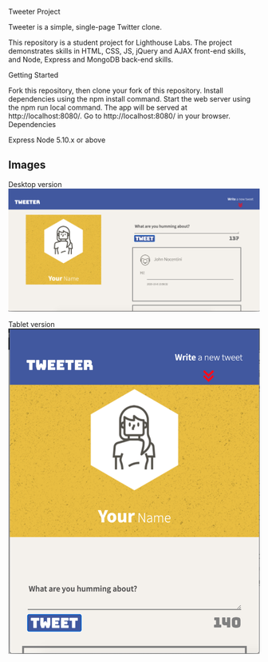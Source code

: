Tweeter Project

Tweeter is a simple, single-page Twitter clone.

This repository is a student project for Lighthouse Labs. The project demonstrates skills in HTML, CSS, JS, jQuery and AJAX front-end skills, and Node, Express and MongoDB back-end skills.

Getting Started

Fork this repository, then clone your fork of this repository.
Install dependencies using the npm install command.
Start the web server using the npm run local command. The app will be served at http://localhost:8080/.
Go to http://localhost:8080/ in your browser.
Dependencies

Express
Node 5.10.x or above

## Images
Desktop version
!["DESKTOP"](https://github.com/Sonpet1978/tweeter/blob/master/Desktop_tweeter_sonya.png?raw=true)


Tablet version
!["TABLET"](https://github.com/Sonpet1978/tweeter/blob/master/Tablet_tweeter_sonya.png?raw=true)